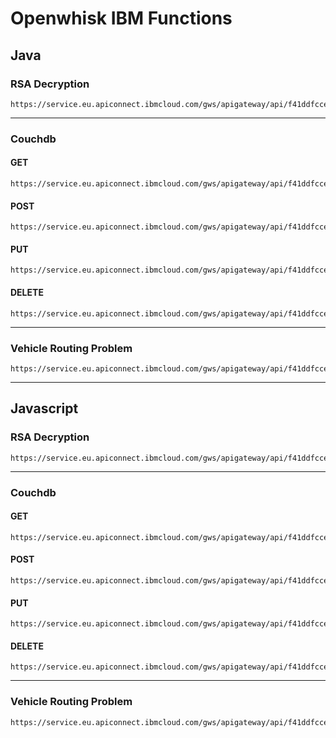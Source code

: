 # Openwhisk IBM Functions
## Java
### RSA Decryption
```
https://service.eu.apiconnect.ibmcloud.com/gws/apigateway/api/f41ddfcced3ac2255a3c599ca51140bf9130534da8fcf791fb5c25a0e7d09f98/rsa/java
```
---
### Couchdb
#### GET
```
https://service.eu.apiconnect.ibmcloud.com/gws/apigateway/api/f41ddfcced3ac2255a3c599ca51140bf9130534da8fcf791fb5c25a0e7d09f98/benchjava/benchdb/query/{dbname}/{query}
```
#### POST 
```
https://service.eu.apiconnect.ibmcloud.com/gws/apigateway/api/f41ddfcced3ac2255a3c599ca51140bf9130534da8fcf791fb5c25a0e7d09f98/benchjava/benchdb/{dbname}
```
#### PUT 
```
https://service.eu.apiconnect.ibmcloud.com/gws/apigateway/api/f41ddfcced3ac2255a3c599ca51140bf9130534da8fcf791fb5c25a0e7d09f98/benchjava/benchdb/{dbname}/{count}
```
#### DELETE 
```
https://service.eu.apiconnect.ibmcloud.com/gws/apigateway/api/f41ddfcced3ac2255a3c599ca51140bf9130534da8fcf791fb5c25a0e7d09f98/benchjava/benchdb/{dbname}/{count}
```
---
### Vehicle Routing Problem
```
https://service.eu.apiconnect.ibmcloud.com/gws/apigateway/api/f41ddfcced3ac2255a3c599ca51140bf9130534da8fcf791fb5c25a0e7d09f98/vrp/java
```
---
## Javascript
### RSA Decryption
```
https://service.eu.apiconnect.ibmcloud.com/gws/apigateway/api/f41ddfcced3ac2255a3c599ca51140bf9130534da8fcf791fb5c25a0e7d09f98/rsa/js
```
---
### Couchdb
#### GET
```
https://service.eu.apiconnect.ibmcloud.com/gws/apigateway/api/f41ddfcced3ac2255a3c599ca51140bf9130534da8fcf791fb5c25a0e7d09f98/benchjs/benchdb/query/{dbname}/{query}
```
#### POST 
```
https://service.eu.apiconnect.ibmcloud.com/gws/apigateway/api/f41ddfcced3ac2255a3c599ca51140bf9130534da8fcf791fb5c25a0e7d09f98/benchjs/benchdb/{dbname}
```
#### PUT 
```
https://service.eu.apiconnect.ibmcloud.com/gws/apigateway/api/f41ddfcced3ac2255a3c599ca51140bf9130534da8fcf791fb5c25a0e7d09f98/benchjs/benchdb/{dbname}/{count}
```
#### DELETE 
```
https://service.eu.apiconnect.ibmcloud.com/gws/apigateway/api/f41ddfcced3ac2255a3c599ca51140bf9130534da8fcf791fb5c25a0e7d09f98/benchjs/benchdb/{dbname}/{count}
```
---
### Vehicle Routing Problem
```
https://service.eu.apiconnect.ibmcloud.com/gws/apigateway/api/f41ddfcced3ac2255a3c599ca51140bf9130534da8fcf791fb5c25a0e7d09f98/vrp/js
```
